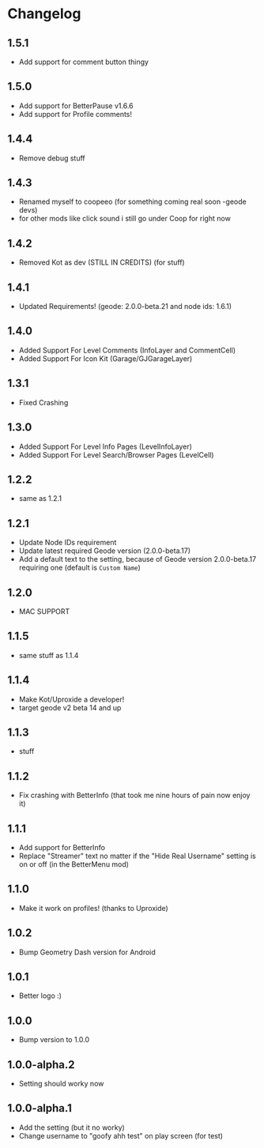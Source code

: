 # Changelog
## 1.5.1
* Add support for comment button thingy
## 1.5.0
* Add support for BetterPause v1.6.6
* Add support for Profile comments!
## 1.4.4
* Remove debug stuff
## 1.4.3
* Renamed myself to coopeeo (for something coming real soon -geode devs)
* for other mods like click sound i still go under Coop for right now
## 1.4.2
* Removed Kot as dev (STILL IN CREDITS) (for stuff)
## 1.4.1
* Updated Requirements! (geode: 2.0.0-beta.21 and node ids: 1.6.1)
## 1.4.0
* Added Support For Level Comments (InfoLayer and CommentCell)
* Added Support For Icon Kit (Garage/GJGarageLayer)
## 1.3.1
* Fixed Crashing
## 1.3.0
* Added Support For Level Info Pages (LevelInfoLayer)
* Added Support For Level Search/Browser Pages (LevelCell)
## 1.2.2
* same as 1.2.1
## 1.2.1
* Update Node IDs requirement
* Update latest required Geode version (2.0.0-beta.17)
* Add a default text to the setting, because of Geode version 2.0.0-beta.17 requiring one (default is `Custom Name`) 
## 1.2.0
* MAC SUPPORT
## 1.1.5
* same stuff as 1.1.4
## 1.1.4
* Make Kot/Uproxide a developer!
* target geode v2 beta 14 and up
## 1.1.3
* stuff
## 1.1.2
* Fix crashing with BetterInfo (that took me nine hours of pain now enjoy it)
## 1.1.1
* Add support for BetterInfo
* Replace "Streamer" text no matter if the "Hide Real Username" setting is on or off (in the BetterMenu mod)
## 1.1.0
* Make it work on profiles! (thanks to Uproxide)
## 1.0.2
* Bump Geometry Dash version for Android
## 1.0.1
* Better logo :)
## 1.0.0
* Bump version to 1.0.0
## 1.0.0-alpha.2
* Setting should worky now
## 1.0.0-alpha.1
* Add the setting (but it no worky)
* Change username to "goofy ahh test" on play screen (for test)
